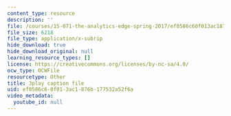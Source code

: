 ```yaml
---
content_type: resource
description: ''
file: /courses/15-071-the-analytics-edge-spring-2017/ef0586c60f013ac1876b177532a52f6a_BvZlP1ZyToo.srt
file_size: 6218
file_type: application/x-subrip
hide_download: true
hide_download_original: null
learning_resource_types: []
license: https://creativecommons.org/licenses/by-nc-sa/4.0/
ocw_type: OCWFile
resourcetype: Other
title: 3play caption file
uid: ef0586c6-0f01-3ac1-876b-177532a52f6a
video_metadata:
  youtube_id: null
---
```

